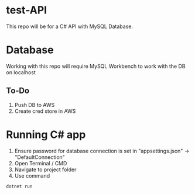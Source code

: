 # test-API
This repo will be for a C# API with MySQL Database. 

# Database
Working with this repo will require MySQL Workbench to work with the DB on localhost
## To-Do
1. Push DB to AWS
2. Create cred store in AWS 

# Running C# app 
1. Ensure password for database connection is set in "appsettings.json" -> "DefaultConnection"
2. Open Terminal / CMD
3. Navigate to project folder
4. Use command

~~~
dotnet run
~~~
